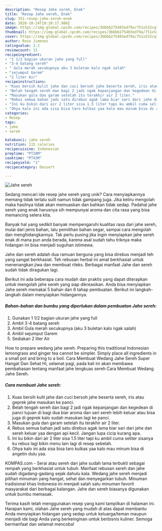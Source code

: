```yaml
---
description: "Resep Jahe sereh, Enak"
title: "Resep Jahe sereh, Enak"
slug: 351-resep-jahe-sereh-enak
date: 2020-10-24T19:10:17.988Z
image: https://img-global.cpcdn.com/recipes/3bbbb275403ed79a/751x532cq70/jahe-sereh-foto-resep-utama.jpg
thumbnail: https://img-global.cpcdn.com/recipes/3bbbb275403ed79a/751x532cq70/jahe-sereh-foto-resep-utama.jpg
cover: https://img-global.cpcdn.com/recipes/3bbbb275403ed79a/751x532cq70/jahe-sereh-foto-resep-utama.jpg
author: Rose Jimenez
ratingvalue: 3.2
reviewcount: 15
recipeingredient:
- "1 1/2 bagian ukuran jahe yang full"
- "3-4 batang sereh"
- " Gula merah secukupnya aku 3 buletan kalo ngak salah"
- "sejumput Garem"
- "2 liter Air"
recipeinstructions:
- "Kuas bersih kulit jahe dan cuci bersoh jahe beserta sereh, iris atau geprek jahe masukan ke panci."
- "Belah tengah sereh dan bagi 2 jadi ngak kepanjangan dan kegedean di panci tujuan di bagi dua biar aroma dan sari sereh lebih keluar atau bisa juga di geprek kalo sudah masukan lagi ke panci."
- "Masukan gula dan garam setelah itu terakhir air 2 liter."
- "Rebus semua bahan jadi satu direbus agak lama biar sari dari jahe dan sereh keluar yaa dengan api kecil. Jangan lupa cicip kurang apa."
- "Ini ku bikin dari air 2 liter sisa 1.5 liter tapi ku ambil cuma seliter sisanya ku rebus lagi bikin menu lain lagi di resep sebelah."
- "Ohya kalo ini ada sisa bisa taro kulkas yaa kalo mau minum bisa di angetin dulu yaa."
categories:
- Resep
tags:
- jahe
- sereh

katakunci: jahe sereh 
nutrition: 115 calories
recipecuisine: Indonesian
preptime: "PT20M"
cooktime: "PT43M"
recipeyield: "1"
recipecategory: Dessert

---
```



![Jahe sereh](https://img-global.cpcdn.com/recipes/3bbbb275403ed79a/751x532cq70/jahe-sereh-foto-resep-utama.jpg)

Sedang mencari ide resep jahe sereh yang unik? Cara menyiapkannya memang tidak terlalu sulit namun tidak gampang juga. Jika keliru mengolah maka hasilnya tidak akan memuaskan dan bahkan tidak sedap. Padahal jahe sereh yang enak harusnya sih mempunyai aroma dan cita rasa yang bisa memancing selera kita.

Banyak hal yang sedikit banyak mempengaruhi kualitas rasa dari jahe sereh, mulai dari jenis bahan, lalu pemilihan bahan segar, sampai cara mengolah dan menghidangkannya. Tak perlu pusing jika ingin menyiapkan jahe sereh enak di mana pun anda berada, karena asal sudah tahu triknya maka hidangan ini bisa menjadi suguhan istimewa.

Jahe dan sereh adalah dua ramuan berguna yang bisa direbus menjadi teh yang sangat berkhasiat. Teh rebusan herbal ini amat berkhasiat untuk menenangkan jiwa dan membuat rileks. Berbagai manfaat Jahe dan sereh sudah tidak diragukan lagi.


Berikut ini ada beberapa cara mudah dan praktis yang dapat diterapkan untuk mengolah jahe sereh yang siap dikreasikan. Anda bisa menyiapkan Jahe sereh memakai 5 bahan dan 6 tahap pembuatan. Berikut ini langkah-langkah dalam menyiapkan hidangannya.

<!--inarticleads1-->

##### Bahan-bahan dan bumbu yang diperlukan dalam pembuatan Jahe sereh:

1. Gunakan 1 1/2 bagian ukuran jahe yang full
1. Ambil 3-4 batang sereh
1. Ambil  Gula merah secukupnya (aku 3 buletan kalo ngak salah)
1. Ambil sejumput Garem
1. Sediakan 2 liter Air


How to prepare wedang jahe sereh. Preparing this traditional Indonesian lemongrass and ginger tea cannot be simpler. Simply place all ingredients in a small pot and bring to a boil. Cara Membuat Wedang Jahe Sereh Super Hangat Dan Sehat Hi, selamat pagi, pada kali ini akan membawa pembahasan tentang manfaat jahe lengkuas sereh Cara Membuat Wedang Jahe Sereh. 

<!--inarticleads2-->

##### Cara membuat Jahe sereh:

1. Kuas bersih kulit jahe dan cuci bersoh jahe beserta sereh, iris atau geprek jahe masukan ke panci.
1. Belah tengah sereh dan bagi 2 jadi ngak kepanjangan dan kegedean di panci tujuan di bagi dua biar aroma dan sari sereh lebih keluar atau bisa juga di geprek kalo sudah masukan lagi ke panci.
1. Masukan gula dan garam setelah itu terakhir air 2 liter.
1. Rebus semua bahan jadi satu direbus agak lama biar sari dari jahe dan sereh keluar yaa dengan api kecil. Jangan lupa cicip kurang apa.
1. Ini ku bikin dari air 2 liter sisa 1.5 liter tapi ku ambil cuma seliter sisanya ku rebus lagi bikin menu lain lagi di resep sebelah.
1. Ohya kalo ini ada sisa bisa taro kulkas yaa kalo mau minum bisa di angetin dulu yaa.


KOMPAS.com - Serai atau sereh dan jahe sudah lama terbukti sebagai rempah yang berkhasiat untuk tubuh. Manfaat rebusan sereh dan jahe sudah digadang-gadang sejak dahulu kala. Wedang jahe sereh menjadi pilihan minuman yang hangat, sehat dan menyegarkan tubuh. Minuman tradisional khas Indonesia ini menjadi salah satu minuman favorit masyarakat dari berbagai kalangan. Jahe dan sereh biasanya digunakan untuk bumbu memasak. 

Terima kasih telah menggunakan resep yang kami tampilkan di halaman ini. Harapan kami, olahan Jahe sereh yang mudah di atas dapat membantu Anda menyiapkan hidangan yang sedap untuk keluarga/teman maupun menjadi ide bagi Anda yang berkeinginan untuk berbisnis kuliner. Semoga bermanfaat dan selamat mencoba!
